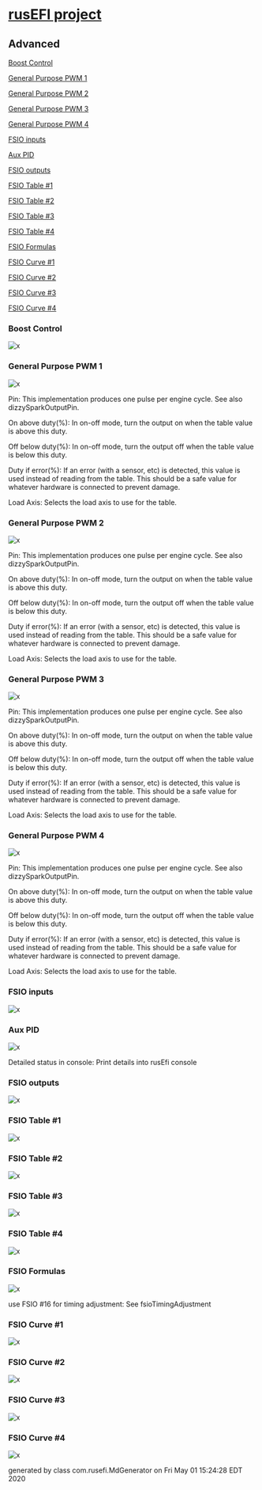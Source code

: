 # [rusEFI project](rusEFI-project)

## Advanced

[Boost Control](#boost-control)

[General Purpose PWM 1](#general-purpose-pwm-1)

[General Purpose PWM 2](#general-purpose-pwm-2)

[General Purpose PWM 3](#general-purpose-pwm-3)

[General Purpose PWM 4](#general-purpose-pwm-4)

[FSIO inputs](#fsio-inputs)

[Aux PID](#aux-pid)

[FSIO outputs](#fsio-outputs)

[FSIO Table #1](#fsio-table-1)

[FSIO Table #2](#fsio-table-2)

[FSIO Table #3](#fsio-table-3)

[FSIO Table #4](#fsio-table-4)

[FSIO Formulas](#fsio-formulas)

[FSIO Curve #1](#fsio-curve-1)

[FSIO Curve #2](#fsio-curve-2)

[FSIO Curve #3](#fsio-curve-3)

[FSIO Curve #4](#fsio-curve-4)

### Boost Control

![x](/Overview/TS_generated/dialog_Boost_Control.png)

### General Purpose PWM 1

![x](/Overview/TS_generated/dialog_General_Purpose_PWM_1.png)

Pin: This implementation produces one pulse per engine cycle. See also dizzySparkOutputPin.

On above duty(%): In on-off mode, turn the output on when the table value is above this duty.

Off below duty(%): In on-off mode, turn the output off when the table value is below this duty.

Duty if error(%): If an error (with a sensor, etc) is detected, this value is used instead of reading from the table.
This should be a safe value for whatever hardware is connected to prevent damage.

Load Axis: Selects the load axis to use for the table.

### General Purpose PWM 2

![x](/Overview/TS_generated/dialog_General_Purpose_PWM_2.png)

Pin: This implementation produces one pulse per engine cycle. See also dizzySparkOutputPin.

On above duty(%): In on-off mode, turn the output on when the table value is above this duty.

Off below duty(%): In on-off mode, turn the output off when the table value is below this duty.

Duty if error(%): If an error (with a sensor, etc) is detected, this value is used instead of reading from the table.
This should be a safe value for whatever hardware is connected to prevent damage.

Load Axis: Selects the load axis to use for the table.

### General Purpose PWM 3

![x](/Overview/TS_generated/dialog_General_Purpose_PWM_3.png)

Pin: This implementation produces one pulse per engine cycle. See also dizzySparkOutputPin.

On above duty(%): In on-off mode, turn the output on when the table value is above this duty.

Off below duty(%): In on-off mode, turn the output off when the table value is below this duty.

Duty if error(%): If an error (with a sensor, etc) is detected, this value is used instead of reading from the table.
This should be a safe value for whatever hardware is connected to prevent damage.

Load Axis: Selects the load axis to use for the table.

### General Purpose PWM 4

![x](/Overview/TS_generated/dialog_General_Purpose_PWM_4.png)

Pin: This implementation produces one pulse per engine cycle. See also dizzySparkOutputPin.

On above duty(%): In on-off mode, turn the output on when the table value is above this duty.

Off below duty(%): In on-off mode, turn the output off when the table value is below this duty.

Duty if error(%): If an error (with a sensor, etc) is detected, this value is used instead of reading from the table.
This should be a safe value for whatever hardware is connected to prevent damage.

Load Axis: Selects the load axis to use for the table.

### FSIO inputs

![x](/Overview/TS_generated/dialog_FSIO_inputs.png)

### Aux PID

![x](/Overview/TS_generated/dialog_Aux_PID.png)

Detailed status in console: Print details into rusEfi console

### FSIO outputs

![x](/Overview/TS_generated/dialog_FSIO_outputs.png)

### FSIO Table #1

![x](/Overview/TS_generated/dialog_FSIO_Table_1.png)

### FSIO Table #2

![x](/Overview/TS_generated/dialog_FSIO_Table_2.png)

### FSIO Table #3

![x](/Overview/TS_generated/dialog_FSIO_Table_3.png)

### FSIO Table #4

![x](/Overview/TS_generated/dialog_FSIO_Table_4.png)

### FSIO Formulas

![x](/Overview/TS_generated/dialog_FSIO_Formulas.png)

use FSIO #16 for timing adjustment: See fsioTimingAdjustment

### FSIO Curve #1

![x](/Overview/TS_generated/dialog_FSIO_Curve_1.png)

### FSIO Curve #2

![x](/Overview/TS_generated/dialog_FSIO_Curve_2.png)

### FSIO Curve #3

![x](/Overview/TS_generated/dialog_FSIO_Curve_3.png)

### FSIO Curve #4

![x](/Overview/TS_generated/dialog_FSIO_Curve_4.png)

generated by class com.rusefi.MdGenerator on Fri May 01 15:24:28 EDT 2020
